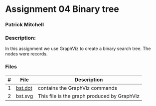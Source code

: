 # Assignment 04 Binary tree
### Patrick Mitchell
### Description:

In this assignment we use GraphViz to create a binary search tree. The nodes were records.

### Files

|   #   | File            | Description                                        |
| :---: | --------------- | -------------------------------------------------- |
|   1   | [bst.dot](bst.dot)         | contains the GraphViz commands      |
|   2   | bst.svg         | This file is the graph produced by GraphViz      |

